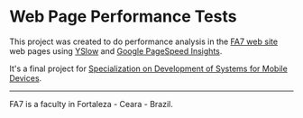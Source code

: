 # Web Page Performance Tests

This project was created to do performance analysis in the [FA7 web site](www.fa7.edu.br) web pages using [YSlow](www.yslow.org) and [Google PageSpeed Insights](https://developers.google.com/speed/pagespeed/).

It's a final project for [Specialization on Development of Systems for Mobile Devices](http://www.fa7.edu.br/posgraduacao/especializacao-em-desenvolvimento-de-sistemas-para-dispositivos-moveis/). 
____

FA7 is a faculty in Fortaleza - Ceara - Brazil.
